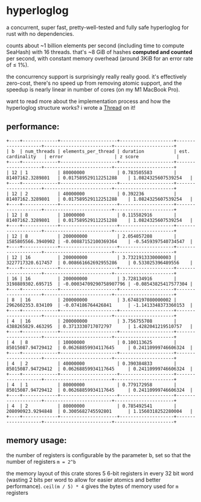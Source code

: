 # hyperloglog

a concurrent, super fast, pretty-well-tested and fully safe hyperloglog for rust with no dependencies.

counts about ~1 billion elements per second (including time to compute SeaHash) with 16 threads. that's ~8 GiB of hashes 
**computed and counted** per second, with constant memory overhead (around 3KiB for an error rate of ≤ 1%).

the concurrency support is surprisingly really really good. it's effectively zero-cost,
there's no speed up from removing atomic support, and the speedup is nearly linear in number of cores (on my M1 MacBook Pro).

want to read more about the implementation process and how the hyperloglog structure works? i wrote a [Thread](https://www.threads.net/t/CuYj0OzsbZi) on it!

## performance:

```
+----+-------------+---------------------+--------------------+--------------------+-------------------------+----------------------+
| b  | num_threads | elements_per_thread | duration           | est. cardinality   | error                   | z score              |
+----+-------------+---------------------+--------------------+--------------------+-------------------------+----------------------+
| 12 | 1           | 80000000            | 0.783505583        | 81407162.3289801   | 0.017589529112251288    | 1.0824325607539254   |
+----+-------------+---------------------+--------------------+--------------------+-------------------------+----------------------+
| 12 | 2           | 40000000            | 0.392236           | 81407162.3289801   | 0.017589529112251288    | 1.0824325607539254   |
+----+-------------+---------------------+--------------------+--------------------+-------------------------+----------------------+
| 12 | 8           | 10000000            | 0.115582916        | 81407162.3289801   | 0.017589529112251288    | 1.0824325607539254   |
+----+-------------+---------------------+--------------------+--------------------+-------------------------+----------------------+
| 12 | 8           | 200000000           | 2.054057208        | 1585805566.3940902 | -0.00887152100369364    | -0.5459397540734547  |
+----+-------------+---------------------+--------------------+--------------------+-------------------------+----------------------+
| 12 | 16          | 200000000           | 3.7321913330000003 | 3227717320.617457  | 0.008661662692955286    | 0.533025396489556    |
+----+-------------+---------------------+--------------------+--------------------+-------------------------+----------------------+
| 16 | 16          | 200000000           | 3.728134916        | 3198889302.695715  | -0.00034709290758907796 | -0.08543825417577304 |
+----+-------------+---------------------+--------------------+--------------------+-------------------------+----------------------+
| 8  | 16          | 200000000           | 3.6748197080000002 | 2962602353.834109  | -0.074186764426841      | -1.1413348373360153  |
+----+-------------+---------------------+--------------------+--------------------+-------------------------+----------------------+
| 4  | 16          | 200000000           | 3.756755708        | 4388265829.463295  | 0.3713330717072797      | 1.4282041219510757   |
+----+-------------+---------------------+--------------------+--------------------+-------------------------+----------------------+
| 4  | 8           | 10000000            | 0.100113625        | 85015087.94729412  | 0.06268859934117645     | 0.24110999746606324  |
+----+-------------+---------------------+--------------------+--------------------+-------------------------+----------------------+
| 4  | 2           | 40000000            | 0.390384833        | 85015087.94729412  | 0.06268859934117645     | 0.24110999746606324  |
+----+-------------+---------------------+--------------------+--------------------+-------------------------+----------------------+
| 4  | 1           | 80000000            | 0.779172958        | 85015087.94729412  | 0.06268859934117645     | 0.24110999746606324  |
+----+-------------+---------------------+--------------------+--------------------+-------------------------+----------------------+
| 4  | 2           | 80000000            | 0.785492541        | 208090923.9294848  | 0.3005682745592801      | 1.1560318252280004   |
+----+-------------+---------------------+--------------------+--------------------+-------------------------+----------------------+
```

## memory usage: 

the number of registers is configurable by the parameter b, set so that the number of registers `m = 2^b`

the memory layout of this crate stores 5 6-bit registers in every 32 bit word (wasting 2 bits per word to allow for
easier atomics and better performance). `ceil(m / 5) * 4` gives the bytes of memory used for `m` registers



